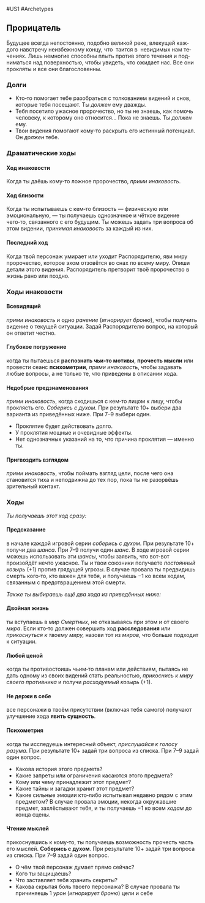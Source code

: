 #US1 #Archetypes

## Прорицатель
Будущее всегда непостоянно, подобно великой реке, влекущей каж‑ дого навстречу неизбежному концу, что  таится в  невидимых нам те‑ чениях. Лишь немногие способны плыть против этого течения и под‑ ниматься над поверхностью, чтобы увидеть, что ожидает нас. Все они прокляты и все они благословенны.

### Долги
- Кто‑то помогает тебе разобраться с толкованием видений и снов, которые тебя посещают. Ты *должен* ему дважды. 
- Тебя посетило ужасное пророчество, но ты не знаешь, как помочь человеку, к которому оно относится… Пока не знаешь. Ты *должен* ему. 
- Твои видения помогают кому‑то раскрыть его истинный потенциал. Он *должен* тебе.

### Драматические ходы
#### Ход инаковости 
Когда ты даёшь кому‑то ложное пророчество, *прими инаковость*.

#### Ход близости
Когда ты испытываешь с  кем‑то  близость  — физическую или  эмоциональную, — ты получаешь однозначное и чёткое видение чего‑то, связанного с его будущим. Ты можешь задать три вопроса об этом видении, *принимая инаковость* за каждый из них.

#### Последний ход
Когда твой персонаж умирает или уходит Распорядителю, яви миру пророчество, которое эхом отзовётся во снах по всему миру. Опиши детали этого видения. Распорядитель претворит твоё пророчество в жизнь рано или поздно.


### Ходы инаковости

#### Всевидящий
*прими инаковость* и одно *ранение* (*игнорирует броню*), чтобы получить видение о текущей ситуации. Задай Распорядителю вопрос, на который он ответит честно. 

#### Глубокое погружение
когда ты пытаешься **распознать чьи‑то мотивы**, **прочесть мысли** или провести сеанс **психометрии**, *прими инаковость*, чтобы задавать любые вопросы, а не только те, что приведены в описании хода. 

#### Недобрые предзнаменования
*прими инаковость*, когда сходишься с кем‑то лицом к лицу, чтобы проклясть его. *Соберись с духом*. При результате 10+ выбери два варианта из приведённых ниже. При 7–9 выбери один. 
- Проклятие будет действовать долго. 
- У проклятия мощные и очевидные эффекты. 
- Нет однозначных указаний на то, что причина проклятия — именно ты. 

#### Пригвоздить взглядом
*прими инаковость*, чтобы поймать взгляд цели, после чего она становится тиха и неподвижна до тех пор, пока ты не разорвёшь зрительный контакт.


### Ходы
*Ты получаешь этот ход сразу:* 

#### Предсказание
в начале каждой игровой серии *соберись с духом*. При результате 10+ получи два *шанса*. При 7–9 получи один *шанс*. В ходе игровой серии можешь использовать эти *шансы*, чтобы заявить, что вот-вот произойдёт нечто ужасное. Ты и твои союзники получаете *постоянный козырь* (+1) против грядущей угрозы. В случае провала ты предвидишь смерть кого‑то, кто важен для тебя, и получаешь −1 ко всем ходам, связанным с предотвращением этой смерти. 

*Также ты выбираешь ещё два хода из приведённых ниже:* 
#### Двойная жизнь
ты вступаешь в *мир Смертных*, не отказываясь при этом и от своего *мира*. Если кто‑то должен совершить ход **расследования** или *прикоснуться к твоему миру,* назови тот из *миров*, что больше подходит к ситуации. 

#### Любой ценой
когда ты противостоишь чьим‑то планам или действиям, пытаясь не дать одному из своих видений стать реальностью, *прикоснись к миру своего противника* и получи *расходуемый козырь* (+1). 

#### Не держи в себе
все персонажи в твоём присутствии (включая тебя самого) получают улучшение хода **явить сущность**. 

#### Психометрия
когда ты исследуешь интересный объект, *прислушайся к голосу разума*. При результате 10+ задай три вопроса из списка. При 7–9 задай один вопрос. 
- Какова история этого предмета? 
- Какие запреты или ограничения касаются этого предмета? 
- Кому или чему принадлежит этот предмет? 
- Какие тайны и загадки хранит этот предмет? 
- Какие сильные эмоции кто‑либо испытывал недавно рядом с этим предметом? 
В случае провала эмоции, некогда окружавшие предмет, захлёстывают тебя, и ты получаешь −1 ко всем *ходам* до конца сцены. 

#### Чтение мыслей
прикоснувшись к кому‑то, ты получаешь возможность прочесть часть его мыслей. **Соберись с духом**. При результате 10+ задай три вопроса из списка. При 7–9 задай один вопрос. 
- О чём твой персонаж думает прямо сейчас? 
- Кого ты защищаешь? 
- Что заставляет тебя хранить секреты? 
- Какова скрытая боль твоего персонажа?
В случае провала ты причиняешь 1 *урон* (*игнорирует броню*) цели и себе